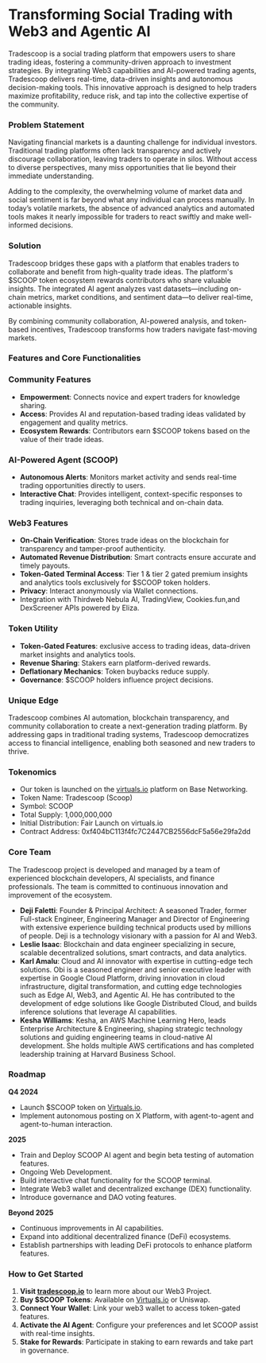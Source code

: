 # **Transforming Social Trading with Web3 and Agentic AI**

Tradescoop is a social trading platform that empowers users to share trading ideas, fostering a community-driven approach to investment strategies. By integrating Web3 capabilities and AI-powered trading agents, Tradescoop delivers real-time, data-driven insights and autonomous decision-making tools. This innovative approach is designed to help traders maximize profitability, reduce risk, and tap into the collective expertise of the community.

### **Problem Statement**

Navigating financial markets is a daunting challenge for individual investors. Traditional trading platforms often lack transparency and actively discourage collaboration, leaving traders to operate in silos. Without access to diverse perspectives, many miss opportunities that lie beyond their immediate understanding.

Adding to the complexity, the overwhelming volume of market data and social sentiment is far beyond what any individual can process manually. In today’s volatile markets, the absence of advanced analytics and automated tools makes it nearly impossible for traders to react swiftly and make well-informed decisions.

### **Solution**

Tradescoop bridges these gaps with a platform that enables traders to collaborate and benefit from high-quality trade ideas. The platform's $SCOOP token ecosystem rewards contributors who share valuable insights. The integrated AI agent analyzes vast datasets—including on-chain metrics, market conditions, and sentiment data—to deliver real-time, actionable insights.

By combining community collaboration, AI-powered analysis, and token-based incentives, Tradescoop transforms how traders navigate fast-moving markets.

### **Features and Core Functionalities**

### **Community Features**

- **Empowerment**: Connects novice and expert traders for knowledge sharing.
- **Access**: Provides AI and reputation-based trading ideas validated by engagement and quality metrics.
- **Ecosystem Rewards**: Contributors earn $SCOOP tokens based on the value of their trade ideas.

### **AI-Powered Agent (SCOOP)**

- **Autonomous Alerts**: Monitors market activity and sends real-time trading opportunities directly to users.
- **Interactive Chat**: Provides intelligent, context-specific responses to trading inquiries, leveraging both technical and on-chain data.

### **Web3 Features**

- **On-Chain Verification**: Stores trade ideas on the blockchain for transparency and tamper-proof authenticity.
- **Automated Revenue Distribution**: Smart contracts ensure accurate and timely payouts.
- **Token-Gated Terminal Access**: Tier 1 & tier 2 gated premium insights and analytics tools exclusively for $SCOOP token holders.
- **Privacy**: Interact anonymously via Wallet connections.
- Integration with Thirdweb Nebula AI, TradingView, Cookies.fun,and DexScreener APIs powered by Eliza.

### **Token Utility**

- **Token-Gated Features**: exclusive access to trading ideas, data-driven market insights and analytics tools.
- **Revenue Sharing**: Stakers earn platform-derived rewards.
- **Deflationary Mechanics**: Token buybacks reduce supply.
- **Governance**: $SCOOP holders influence project decisions.

### **Unique Edge**

Tradescoop combines AI automation, blockchain transparency, and community collaboration to create a next-generation trading platform. By addressing gaps in traditional trading systems, Tradescoop democratizes access to financial intelligence, enabling both seasoned and new traders to thrive.

### **Tokenomics**

- Our token is launched on the [virtuals.io](https://app.virtuals.io/virtuals/16098) platform on Base Networking.
- Token Name: Tradescoop (Scoop)
- Symbol: SCOOP
- Total Supply: 1,000,000,000
- Initial Distribution: Fair Launch on virtuals.io
- Contract Address: 0xf404bC113f4fc7C2447CB2556dcF5a56e29fa2dd

### **Core Team**

The Tradescoop project is developed and managed by a team of experienced blockchain developers,
AI specialists, and finance professionals. The team is committed to continuous innovation and
improvement of the ecosystem.

- **Deji Faletti**: Founder & Principal Architect: A seasoned Trader, former Full-stack Engineer, Engineering Manager and Director of Engineering with extensive experience building technical products used by millions of people. Deji is a technology visionary with a passion for AI and Web3.
- **Leslie Isaac**: Blockchain and data engineer specializing in secure, scalable decentralized solutions, smart contracts, and data analytics.
- **Karl Amalu**: Cloud and AI innovator with expertise in cutting-edge tech solutions. Obi is a seasoned engineer and senior executive leader with expertise in Google Cloud Platform, driving innovation in cloud infrastructure, digital transformation, and cutting edge technologies such as Edge AI, Web3, and Agentic AI. He has contributed to the development of edge solutions like Google Distributed Cloud, and builds inference solutions that leverage AI capabilities.
- **Kesha Williams**: Kesha, an AWS Machine Learning Hero, leads Enterprise Architecture & Engineering, shaping strategic technology solutions and guiding engineering teams in cloud-native AI development. She holds multiple AWS certifications and has completed leadership training at Harvard Business School.

### **Roadmap**

**Q4 2024**

- Launch $SCOOP token on [Virtuals.io](http://virtuals.io/).
- Implement autonomous posting on X Platform, with agent-to-agent and agent-to-human interaction.

**2025**

- Train and Deploy SCOOP AI agent and begin beta testing of automation features.
- Ongoing Web Development.
- Build interactive chat functionality for the SCOOP terminal.
- Integrate Web3 wallet and decentralized exchange (DEX) functionality.
- Introduce governance and DAO voting features.

**Beyond 2025**

- Continuous improvements in AI capabilities.
- Expand into additional decentralized finance (DeFi) ecosystems.
- Establish partnerships with leading DeFi protocols to enhance platform features.

### **How to Get Started**

1. **Visit [tradescoop.io](http://tradescoop.io/scoop-token-launch)** to learn more about our Web3 Project.
2. **Buy $SCOOP Tokens**: Available on [Virtuals.io](http://virtuals.io/) or Uniswap.
3. **Connect Your Wallet**: Link your web3 wallet to access token-gated features.
4. **Activate the AI Agent**: Configure your preferences and let SCOOP assist with real-time insights.
5. **Stake for Rewards**: Participate in staking to earn rewards and take part in governance.

